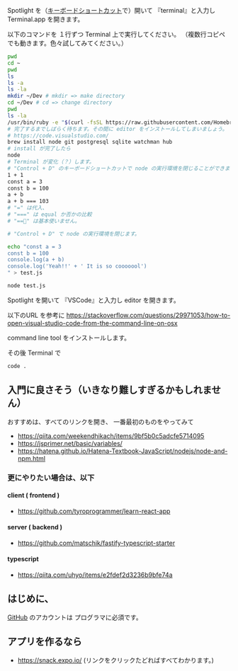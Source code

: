 Spotlight を（[キーボードショートカット](https://support.apple.com/guide/mac-help/spotlight-keyboard-shortcuts-mh26783/mac)で）開いて
『terminal』と入力し Terminal.app を開きます。

以下のコマンドを １行ずつ Terminal 上で実行してください。
（複数行コピペでも動きます。色々試してみてください。）

```sh
pwd
cd ~
pwd
ls
ls -a
ls -la
mkdir ~/Dev # mkdir => make directory
cd ~/Dev # cd => change directory
pwd
ls -la
/usr/bin/ruby -e "$(curl -fsSL https://raw.githubusercontent.com/Homebrew/install/master/install)"
# 完了するまでしばらく待ちます。その間に editor をインストールしてしまいましょう。
# https://code.visualstudio.com/
brew install node git postgresql sqlite watchman hub
# install が完了したら
node
# Terminal が変化（？）します。
# "Control + D" のキーボードショートカットで node の実行環境を閉じることができます。
1 + 1
const a = 3
const b = 100
a + b
a + b === 103
# "=" は代入、
# "===" は equal か否かの比較
# "==" は基本使いません。

# "Control + D" で node の実行環境を閉じます。

echo "const a = 3
const b = 100
console.log(a + b)
console.log('Yeah!!' + ' It is so cooooool')
" > test.js

node test.js

```

Spotlight を開いて
『VSCode』と入力し editor を開きます。

以下のURL を参考に
https://stackoverflow.com/questions/29971053/how-to-open-visual-studio-code-from-the-command-line-on-osx

command line tool をインストールします。

その後 Terminal で

```sh
code .
```


## 入門に良さそう（いきなり難しすぎるかもしれません）

おすすめは、すべてのリンクを開き、
一番最初のものをやってみて
- https://qiita.com/weekendhikach/items/9bf5b0c5adcfe5714095
- https://jsprimer.net/basic/variables/
- https://hatena.github.io/Hatena-Textbook-JavaScript/nodejs/node-and-npm.html

### 更にやりたい場合は、以下
#### client ( frontend )
- https://github.com/tyroprogrammer/learn-react-app
#### server ( backend )
- https://github.com/matschik/fastify-typescript-starter
#### typescript
- https://qiita.com/uhyo/items/e2fdef2d3236b9bfe74a

## はじめに、
[GitHub](https://github.com/) のアカウントは プログラマに必須です。

## アプリを作るなら
- https://snack.expo.io/ (リンクをクリックたどればすべてわかります。)

